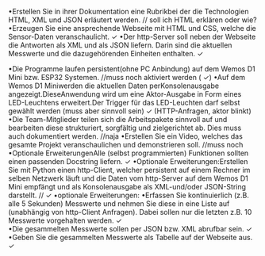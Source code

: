 •Erstellen Sie in ihrer Dokumentation eine Rubrikbei der die Technologien HTML, XML und JSON erläutert werden.                                                                                                                                                        // soll ich HTML erklären oder wie?
•Erzeugen Sie eine ansprechende Webseite mit HTML und CSS, welche die Sensor-Daten veranschaulicht.                                                                                                                                                               ✓
•Der http-Server soll neben der Webseite die Antworten als XML und als JSON liefern. Darin sind die aktuellen Messwerte und die dazugehörenden Einheiten enthalten.                                                                                                ✓                                                                                               

•Die Programme laufen persistent(ohne PC Anbindung) auf dem Wemos D1 Mini bzw. ESP32 Systemen.                                                                                                                                                                //muss noch aktiviert werden ( ✓)
•Auf dem Wemos D1 Miniwerden die aktuellen Daten perKonsolenausgabe angezeigt.DieseAnwendung wird um eine Aktor-Ausgabe in Form eines LED-Leuchtens erweitert.Der Trigger für das LED-Leuchten darf selbst gewählt werden (muss aber sinnvoll sein)            ✓ (HTTP-Anfragen, aktor blinkt)
•Die Team-Mitglieder teilen sich die Arbeitspakete sinnvoll auf und bearbeiten diese strukturiert, sorgfältig und zielgerichtet ab. Dies muss auch dokumentiert werden.                                                                                        //naja
•Erstellen Sie ein Video, welches das gesamte Projekt veranschaulichen und demonstrieren soll.                                                                                                                                                                 //muss noch
•Optionale ErweiterungenAlle (selbst programmierten) Funktionen sollten einen passenden Docstring liefern.                                                                                                                                                       ✓ 
•Optionale Erweiterungen:Erstellen Sie mit Python einen http-Client, welcher persistent auf einem Rechner im selben Netzwerk läuft und die Daten vom http-Server auf dem Wemos D1 Mini empfängt und als Konsolenausgabe als XML-und/oder JSON-String darstellt.   //  ✓ 
•optionale Erweiterungen:
•Erfassen Sie kontinuierlich (z.B. alle 5 Sekunden) Messwerte und nehmen Sie diese in eine Liste auf (unabhängig von http-Client Anfragen). Dabei sollen nur die letzten z.B. 10 Messwerte vorgehalten werden.                                                     ✓  
•Die gesammelten Messwerte sollen per JSON bzw. XML abrufbar sein.                                                                                                                                                                                                   ✓ 
•Geben Sie die gesammelten Messwerte als Tabelle auf der Webseite aus.                                                                                                                                                                                                ✓  
